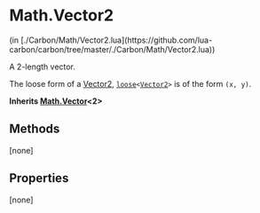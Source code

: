 <link href="../../style.css" rel="stylesheet" type="text/css"/>
<h1 class="class-title">Math.Vector2</h1>
<span class="file-link">(in [./Carbon/Math/Vector2.lua](https://github.com/lua-carbon/carbon/tree/master/./Carbon/Math/Vector2.lua))</span><br/>

A 2-length vector.

The loose form of a <a href="Classes/Math.Vector2">Vector2</a>, <code><a href="Types#loose">loose</a>&lt;<a href="Classes/Math.Vector2">Vector2</a>&gt;</code> is of the form <code>(x, y)</code>.

**Inherits <a href="Classes/Math.Vector">Math.Vector</a><2>**

## Methods
[none]

## Properties
[none]

